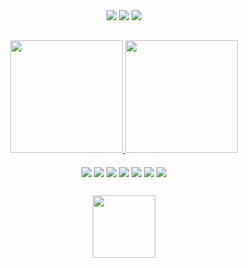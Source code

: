 <div align="center">

<div> 
<a href="https://instagram.com/cncdavi" target="_blank"><img src="https://img.shields.io/badge/-Instagram-%23E4405F?style=for-the-badge&logo=instagram&logoColor=white" target="_blank"></a>
<a href = "mailto:perrier.davi@gmail.com"><img src="https://img.shields.io/badge/-Gmail-%23333?style=for-the-badge&logo=gmail&logoColor=white" target="_blank"></a>
<a href="https://www.linkedin.com/in/davipc" target="_blank"><img src="https://img.shields.io/badge/-LinkedIn-%230077B5?style=for-the-badge&logo=linkedin&logoColor=white" target="_blank"></a> 
</div>

##


<a href="https://github.com/daavipc">
<img height="180em" src="https://github-readme-stats.vercel.app/api?username=daavipc&show_icons=false&theme=dark&include_all_commits=true&count_private=true"/>
<img height="180em" src="https://github-readme-stats.vercel.app/api/top-langs/?username=daavipc&layout=compact&langs_count=7&theme=dark"/>
</a>
<div style="display: inline_block"><br>

<img align="center" height="" width="" src="https://img.shields.io/badge/HTML-323330?style=for-the-badge&logo=html5&logoColor=white">
<img align="center" height="" width="" src="https://img.shields.io/badge/CSS-323330?&style=for-the-badge&logo=css3&logoColor=white">
<img align="center" height="" width="" src="https://img.shields.io/badge/PHP-323330?style=for-the-badge&logo=php&logoColor=white">
<img align="center" height="" width="" src="https://img.shields.io/badge/JavaScript-323330?style=for-the-badge&logo=javascript&logoColor=white">
<img align="center" height="" width="" src="https://img.shields.io/badge/C-323330?style=for-the-badge&logo=c&logoColor=white">
<img align="center" height="" width="" src="https://img.shields.io/badge/C%2B%2B-323330?style=for-the-badge&logo=c%2B%2B&logoColor=white">
<img align="center" height="" width="" src="https://img.shields.io/badge/C%23-323330?style=for-the-badge&logo=c-sharp&logoColor=white">

##

<img align="center" width="100" src="https://i.imgur.com/KAuas4c.png">



</div>

</div>
